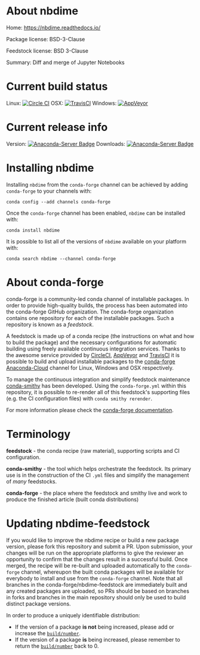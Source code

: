About nbdime
============

Home: https://nbdime.readthedocs.io/

Package license: BSD-3-Clause

Feedstock license: BSD 3-Clause

Summary: Diff and merge of Jupyter Notebooks



Current build status
====================

Linux: [![Circle CI](https://circleci.com/gh/conda-forge/nbdime-feedstock.svg?style=shield)](https://circleci.com/gh/conda-forge/nbdime-feedstock)
OSX: [![TravisCI](https://travis-ci.org/conda-forge/nbdime-feedstock.svg?branch=master)](https://travis-ci.org/conda-forge/nbdime-feedstock)
Windows: [![AppVeyor](https://ci.appveyor.com/api/projects/status/github/conda-forge/nbdime-feedstock?svg=True)](https://ci.appveyor.com/project/conda-forge/nbdime-feedstock/branch/master)

Current release info
====================
Version: [![Anaconda-Server Badge](https://anaconda.org/conda-forge/nbdime/badges/version.svg)](https://anaconda.org/conda-forge/nbdime)
Downloads: [![Anaconda-Server Badge](https://anaconda.org/conda-forge/nbdime/badges/downloads.svg)](https://anaconda.org/conda-forge/nbdime)

Installing nbdime
=================

Installing `nbdime` from the `conda-forge` channel can be achieved by adding `conda-forge` to your channels with:

```
conda config --add channels conda-forge
```

Once the `conda-forge` channel has been enabled, `nbdime` can be installed with:

```
conda install nbdime
```

It is possible to list all of the versions of `nbdime` available on your platform with:

```
conda search nbdime --channel conda-forge
```


About conda-forge
=================

conda-forge is a community-led conda channel of installable packages.
In order to provide high-quality builds, the process has been automated into the
conda-forge GitHub organization. The conda-forge organization contains one repository
for each of the installable packages. Such a repository is known as a *feedstock*.

A feedstock is made up of a conda recipe (the instructions on what and how to build
the package) and the necessary configurations for automatic building using freely
available continuous integration services. Thanks to the awesome service provided by
[CircleCI](https://circleci.com/), [AppVeyor](http://www.appveyor.com/)
and [TravisCI](https://travis-ci.org/) it is possible to build and upload installable
packages to the [conda-forge](https://anaconda.org/conda-forge)
[Anaconda-Cloud](http://docs.anaconda.org/) channel for Linux, Windows and OSX respectively.

To manage the continuous integration and simplify feedstock maintenance
[conda-smithy](http://github.com/conda-forge/conda-smithy) has been developed.
Using the ``conda-forge.yml`` within this repository, it is possible to re-render all of
this feedstock's supporting files (e.g. the CI configuration files) with ``conda smithy rerender``.

For more information please check the [conda-forge documentation](https://conda-forge.org/docs/).

Terminology
===========

**feedstock** - the conda recipe (raw material), supporting scripts and CI configuration.

**conda-smithy** - the tool which helps orchestrate the feedstock.
                   Its primary use is in the construction of the CI ``.yml`` files
                   and simplify the management of *many* feedstocks.

**conda-forge** - the place where the feedstock and smithy live and work to
                  produce the finished article (built conda distributions)


Updating nbdime-feedstock
=========================

If you would like to improve the nbdime recipe or build a new
package version, please fork this repository and submit a PR. Upon submission,
your changes will be run on the appropriate platforms to give the reviewer an
opportunity to confirm that the changes result in a successful build. Once
merged, the recipe will be re-built and uploaded automatically to the
`conda-forge` channel, whereupon the built conda packages will be available for
everybody to install and use from the `conda-forge` channel.
Note that all branches in the conda-forge/nbdime-feedstock are
immediately built and any created packages are uploaded, so PRs should be based
on branches in forks and branches in the main repository should only be used to
build distinct package versions.

In order to produce a uniquely identifiable distribution:
 * If the version of a package **is not** being increased, please add or increase
   the [``build/number``](http://conda.pydata.org/docs/building/meta-yaml.html#build-number-and-string).
 * If the version of a package **is** being increased, please remember to return
   the [``build/number``](http://conda.pydata.org/docs/building/meta-yaml.html#build-number-and-string)
   back to 0.
